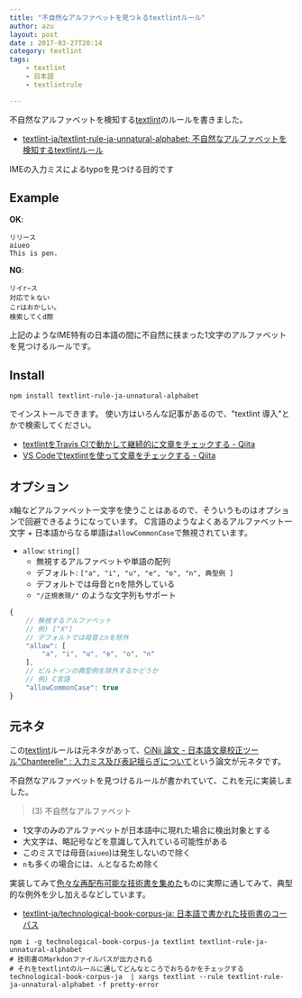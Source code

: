 ```yaml
---
title: "不自然なアルファベットを見つｋるtextlintルール"
author: azu
layout: post
date : 2017-03-27T20:14
category: textlint
tags:
    - textlint
    - 日本語
    - textlintrule

---
```


不自然なアルファベットを検知する[textlint](https://github.com/textlint/textlint "textlint")のルールを書きました。

- [textlint-ja/textlint-rule-ja-unnatural-alphabet: 不自然なアルファベットを検知するtextlintルール](https://github.com/textlint-ja/textlint-rule-ja-unnatural-alphabet "textlint-ja/textlint-rule-ja-unnatural-alphabet: 不自然なアルファベットを検知するtextlintルール")

IMEの入力ミスによるtypoを見つける目的です

## Example

**OK**:

```
リリース
aiueo
This is pen.
```

**NG**:

```
リイr−ス
対応でｋない
こrはおかしい。
検索してくd際
```

上記のようなIME特有の日本語の間に不自然に挟まった1文字のアルファベットを見つけるルールです。


## Install

    npm install textlint-rule-ja-unnatural-alphabet

でインストールできます。
使い方はいろんな記事があるので、"textlint 導入"とかで検索してください。

- [textlintをTravis CIで動かして継続的に文章をチェックする - Qiita](http://qiita.com/azu/items/e36501d25593d008f6ac "textlintをTravis CIで動かして継続的に文章をチェックする - Qiita")
- [VS Codeでtextlintを使って文章をチェックする - Qiita](http://qiita.com/azu/items/2c565a38df5ed4c9f4e1 "VS Codeでtextlintを使って文章をチェックする - Qiita")


## オプション

`X`軸などアルファベット一文字を使うことはあるので、そういうものはオプションで回避できるようになっています。
C言語のようなよくあるアルファベット一文字 + 日本語からなる単語は`allowCommonCase`で無視されています。

- `allow`: `string[]`
    - 無視するアルファベットや単語の配列
    - デフォルト: `["a", "i", "u", "e", "o", "n", 典型例 ]`
    - デフォルトでは母音とnを除外している
    - `"/正規表現/"` のような文字列もサポート

```js
{
    // 無視するアルファベット
    // 例) ["X"]
    // デフォルトでは母音とnを除外
    "allow": [
        "a", "i", "u", "e", "o", "n"
    ],
    // ビルトインの典型例を除外するかどうか
    // 例) C言語
    "allowCommonCase": true
}
```

## 元ネタ

この[textlint](https://github.com/textlint/textlint "textlint")ルールは元ネタがあって、[CiNii 論文 -  日本語文章校正ツール"Chanterelle" : 入力ミス及び表記揺らぎについて](http://ci.nii.ac.jp/naid/110002893543)という論文が元ネタです。

不自然なアルファベットを見つけるルールが書かれていて、これを元に実装しました。

> (3) 不自然なアルファベット

- 1文字のみのアルファベットが日本語中に現れた場合に検出対象とする
- 大文字は、略記号などを意識して入れている可能性がある
- このミスでは母音(`aiueo`)は発生しないので除く
- `n`も多くの場合には、`ん`となるため除く

実装してみて[色々な再配布可能な技術書を集めた](https://github.com/textlint-ja/technological-book-corpus-ja)ものに実際に通してみて、典型的な例外を少し加えるなどしています。

- [textlint-ja/technological-book-corpus-ja: 日本語で書かれた技術書のコーパス](https://github.com/textlint-ja/technological-book-corpus-ja "textlint-ja/technological-book-corpus-ja: 日本語で書かれた技術書のコーパス")

```
npm i -g technological-book-corpus-ja textlint textlint-rule-ja-unnatural-alphabet
# 技術書のMarkdonファイルパスが出力される
# それをtextlintのルールに通してどんなところでおちるかをチェックする
technological-book-corpus-ja  | xargs textlint --rule textlint-rule-ja-unnatural-alphabet -f pretty-error
```
